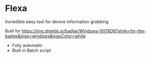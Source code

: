# Flexa
Incredible easy tool for device information grabbing

Built for https://img.shields.io/badge/Windows-0078D6?style=for-the-badge&logo=windows&logoColor=white
- Fully automatic
- Built in Batch script
